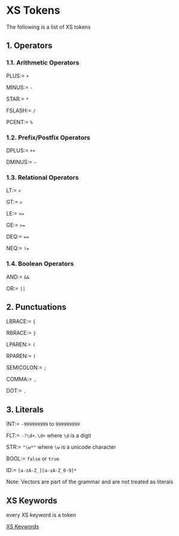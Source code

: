 # XS Tokens

The following is a list of XS tokens

## 1. Operators

### 1.1. Arithmetic Operators

$\text{PLUS} :=\ \texttt{+}$

$\text{MINUS} :=\ \texttt{-}$

$\text{STAR} :=\ \texttt{*}$

$\text{FSLASH} :=\ \texttt{/}$

$\text{PCENT} :=\ \texttt{\%}$


### 1.2. Prefix/Postfix Operators

$\text{DPLUS} :=\ \texttt{++}$

$\text{DMINUS} :=\ \texttt{--}$



### 1.3. Relational Operators

$\text{LT} :=\ \texttt{<}$

$\text{GT} :=\ \texttt{>}$

$\text{LE} :=\ \texttt{<=}$

$\text{GE} :=\ \texttt{>=}$

$\text{DEQ} :=\ \texttt{==}$

$\text{NEQ} :=\ \texttt{!=}$


### 1.4. Boolean Operators

$\text{AND} :=\ \texttt{\&\&}$

$\text{OR} :=\ \texttt{||}$


## 2. Punctuations

$\text{LBRACE} :=\ \texttt{\{}$

$\text{RBRACE} :=\ \texttt{\}}$

$\text{LPAREN} :=\ \texttt{(}$

$\text{RPAREN} :=\ \texttt{)}$

$\text{SEMICOLON} :=\ \texttt{;}$

$\text{COMMA} :=\ \texttt{,}$

$\text{DOT} :=\ \texttt{.}$


## 3. Literals

$\text{INT} :=\ \texttt{-999999999} \text{ to } \texttt{999999999}$

$\text{FLT} :=\ \texttt{-?\textbackslash d+.\textbackslash d+} \text{ where } \texttt{\textbackslash d} \text{ is a digit}$

$\text{STR} :=\ \texttt{"\textbackslash w*"}  \text{ where } \texttt{\textbackslash w} \text{ is a unicode character}$

$\text{BOOL} :=\ \texttt{false} \text{ or } \texttt{true}$

$\text{ID} :=\ \texttt{[a-zA-Z\_][a-zA-Z\_0-9]*}$


Note: Vectors are part of the grammar and are not treated as literals

## XS Keywords

every XS keyword is a token

[XS Keywords](./maffs/parsing/xs_keywords.md)